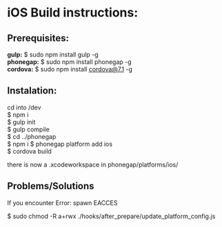 # iOS Build instructions:

## Prerequisites:  
**gulp:** $ sudo npm install gulp -g  
**phonegap:** $ sudo npm install phonegap -g  
**cordova:** $ sudo npm install cordova@7.1 -g

## Instalation:
cd into /dev  
$ npm i  
$ gulp init  
$ gulp compile  
$ cd ../phonegap  
$ npm i
$ phonegap platform add ios  
$ cordova build

there is now a .xcodeworkspace in phonegap/platforms/ios/

## Problems/Solutions
If you encounter Error: spawn EACCES  

$ sudo chmod -R a+rwx ./hooks/after_prepare/update_platform_config.js
